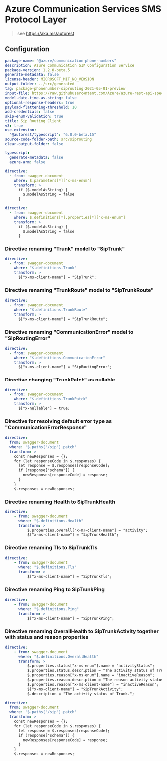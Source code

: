 # Azure Communication Services SMS Protocol Layer

> see https://aka.ms/autorest

## Configuration

```yaml
package-name: "@azure/communication-phone-numbers"
description: Azure Communication SIP Configuration Service
package-version: 1.2.0-beta.5
generate-metadata: false
license-header: MICROSOFT_MIT_NO_VERSION
output-folder: ../src/generated
tag: package-phonenumber-siprouting-2021-05-01-preview
input-file: https://raw.githubusercontent.com/Azure/azure-rest-api-specs/4642bf0933d3cb4f318c2c1bcb4effc210499e33/specification/communication/data-plane/SipRouting/preview/2023-01-01-preview/communicationservicessiprouting.json
model-date-time-as-string: false
optional-response-headers: true
payload-flattening-threshold: 10
add-credentials: false
skip-enum-validation: true
title: Sip Routing Client
v3: true
use-extension:
  "@autorest/typescript": "6.0.0-beta.15"
source-code-folder-path: src/siprouting
clear-output-folder: false

typescript:
  generate-metadata: false
  azure-arm: false
```

```yaml
directive:
  - from: swagger-document
    where: $.parameters[*]["x-ms-enum"]
    transform: >
      if ($.modelAsString) {
        $.modelAsString = false
      }
```

```yaml
directive:
  - from: swagger-document
    where: $.definitions[*].properties[*]["x-ms-enum"]
    transform: >
      if ($.modelAsString) {
        $.modelAsString = false
      }
```

### Directive renaming "Trunk" model to "SipTrunk"

```yaml
directive:
  - from: swagger-document
    where: "$.definitions.Trunk"
    transform: >
      $["x-ms-client-name"] = "SipTrunk";
```

### Directive renaming "TrunkRoute" model to "SipTrunkRoute"

```yaml
directive:
  - from: swagger-document
    where: "$.definitions.TrunkRoute"
    transform: >
      $["x-ms-client-name"] = "SipTrunkRoute";
```

### Directive renaming "CommunicationError" model to "SipRoutingError"

```yaml
directive:
  - from: swagger-document
    where: "$.definitions.CommunicationError"
    transform: >
      $["x-ms-client-name"] = "SipRoutingError";
```

### Directive changing "TrunkPatch" as nullable

```yaml
directive:
  - from: swagger-document
    where: "$.definitions.TrunkPatch"
    transform: >
      $["x-nullable"] = true;
```

### Directive for resolving default error type as "CommunicationErrorResponse"
```yaml
directive:
  from: swagger-document
  where: '$.paths["/sip"].patch'
  transform: >
    const newResponses = {};
    for (let responseCode in $.responses) {
      let response = $.responses[responseCode];
      if (response["schema"]) {
        newResponses[responseCode] = response;
      }
    }
    $.responses = newResponses;
```

### Directive renaming Health to SipTrunkHealth
```yaml
directive:
    - from: swagger-document
      where: "$.definitions.Health"
      transform: >
          $.properties.overall["x-ms-client-name"] = "activity";
          $["x-ms-client-name"] = "SipTrunkHealth";
```

### Directive renaming Tls to SipTrunkTls
```yaml
directive:
    - from: swagger-document
      where: "$.definitions.Tls"
      transform: >
          $["x-ms-client-name"] = "SipTrunkTls";
```

### Directive renaming Ping to SipTrunkPing
```yaml
directive:
    - from: swagger-document
      where: "$.definitions.Ping"
      transform: >
          $["x-ms-client-name"] = "SipTrunkPing";
```

### Directive renaming OverallHealth to SipTrunkActivity together with status and reason properties
```yaml
directive:
    - from: swagger-document
      where: "$.definitions.OverallHealth"
      transform: >
          $.properties.status["x-ms-enum"].name = "activityStatus";
          $.properties.status.description = "The activity status of Trunk.";
          $.properties.reason["x-ms-enum"].name = "inactiveReason";
          $.properties.reason.description = "The reason activity status of Trunk is inactive.";
          $.properties.reason["x-ms-client-name"] = "inactiveReason";
          $["x-ms-client-name"] = "SipTrunkActivity";
          $.description = "The activity status of Trunk.";
```

```yaml
directive:
  from: swagger-document
  where: '$.paths["/sip"].patch'
  transform: >
    const newResponses = {};
    for (let responseCode in $.responses) {
      let response = $.responses[responseCode];
      if (response["schema"]) {
        newResponses[responseCode] = response;
      }
    }
    $.responses = newResponses;
```